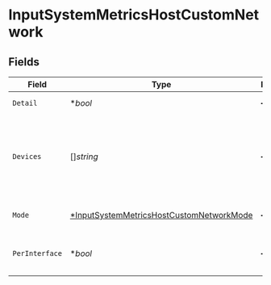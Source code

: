 # InputSystemMetricsHostCustomNetwork


## Fields

| Field                                                                                                           | Type                                                                                                            | Required                                                                                                        | Description                                                                                                     |
| --------------------------------------------------------------------------------------------------------------- | --------------------------------------------------------------------------------------------------------------- | --------------------------------------------------------------------------------------------------------------- | --------------------------------------------------------------------------------------------------------------- |
| `Detail`                                                                                                        | **bool*                                                                                                         | :heavy_minus_sign:                                                                                              | Generate full network metrics                                                                                   |
| `Devices`                                                                                                       | []*string*                                                                                                      | :heavy_minus_sign:                                                                                              | Network interfaces to include/exclude. E.g.: eth0, !lo, etc. All interfaces are included if this list is empty. |
| `Mode`                                                                                                          | [*InputSystemMetricsHostCustomNetworkMode](../../models/shared/inputsystemmetricshostcustomnetworkmode.md)      | :heavy_minus_sign:                                                                                              | Select the level of details for network metrics                                                                 |
| `PerInterface`                                                                                                  | **bool*                                                                                                         | :heavy_minus_sign:                                                                                              | Generate separate metrics for each interface                                                                    |